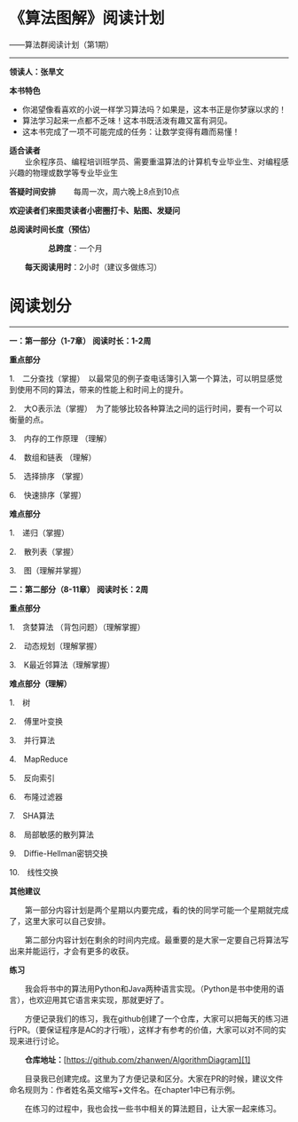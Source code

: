 

# 《算法图解》阅读计划
——算法群阅读计划（第1期） 


----------


**领读人：张旱文**

**本书特色**　　

 - 你渴望像看喜欢的小说一样学习算法吗？如果是，这本书正是你梦寐以求的！
 - 算法学习起来一点都不乏味！这本书既活泼有趣又富有洞见。
 - 这本书完成了一项不可能完成的任务：让数学变得有趣而易懂！　　
 　　

**适合读者**  
　　业余程序员、编程培训班学员、需要重温算法的计算机专业毕业生、对编程感兴趣的物理或数学等专业毕业生

**答疑时间安排**
　　每周一次，周六晚上8点到10点

**欢迎读者们来图灵读者小密圈打卡、贴图、发疑问**

**总阅读时间长度（预估）**  

　　　　　**总跨度**：一个月  
	 
　　**每天阅读用时**：2小时（建议多做练习）

# 阅读划分


----------


**一：第一部分（1-7章）**
**阅读时长：1-2周**    

**重点部分**    


1.　二分查找（掌握）　以最常见的例子查电话簿引入第一个算法，可以明显感觉到使用不同的算法，带来的性能上和时间上的提升。  

2.　大O表示法（掌握）　为了能够比较各种算法之间的运行时间，要有一个可以衡量的点。  

3.　内存的工作原理 （理解）  

4.　数组和链表 （理解）  

5.　选择排序 （掌握）  

6.　快速排序（掌握）  


**难点部分**    

1.　递归（掌握）  

2.　散列表（掌握）  

3.　图（理解并掌握）  

**二：第二部分（8-11章）**
**阅读时长：2周**    

**重点部分**    

1.　贪婪算法 （背包问题）（理解掌握）  

2.　动态规划（理解掌握）  

3.　K最近邻算法（理解掌握）
  
  
**难点部分（理解）**    

1.　树  

2.　傅里叶变换   

3.　并行算法  

4.　MapReduce  

5.　反向索引  

6.　布隆过滤器  

7.　SHA算法  

8.　局部敏感的散列算法  

9.　Diffie-Hellman密钥交换  

10.　线性交换
  
**其他建议**    

　　第一部分内容计划是两个星期以内要完成，看的快的同学可能一个星期就完成了，这里大家可以自己安排。  
  
　　第二部分内容计划在剩余的时间内完成。最重要的是大家一定要自己将算法写出来并能运行，才会有更多的收获。
  
  
**练习**  

　　我会将书中的算法用Python和Java两种语言实现。（Python是书中使用的语言），也欢迎用其它语言来实现，那就更好了。　　  
  
　　方便记录我们的练习，我在github创建了一个仓库，大家可以把每天的练习进行PR。（要保证程序是AC的才行哦），这样才有参考的价值，大家可以对不同的实现来进行讨论。  
  
　　**仓库地址：**[https://github.com/zhanwen/AlgorithmDiagram][1]  
  
　　目录我已创建完成。这里为了方便记录和区分。大家在PR的时候，建议文件命名规则为：作者姓名英文缩写+文件名。在chapter1中已有示例。   
  
　　在练习的过程中，我也会找一些书中相关的算法题目，让大家一起来练习。

  [1]: https://github.com/zhanwen/AlgorithmDiagram
